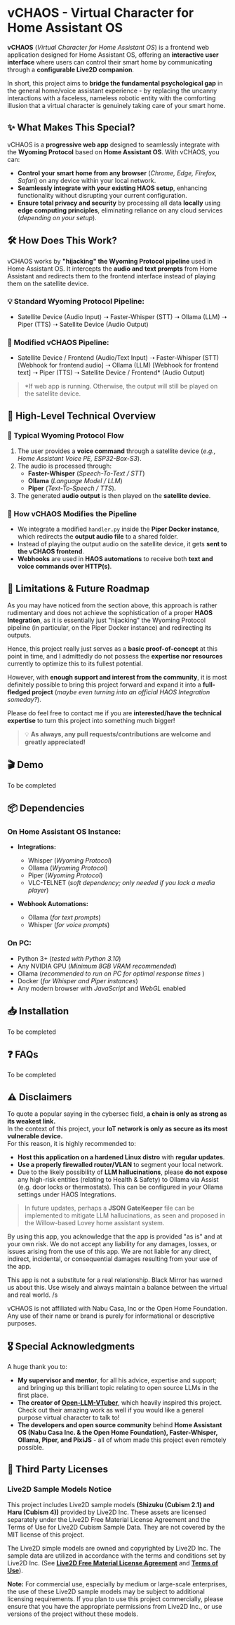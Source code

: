 # vCHAOS - Virtual Character for Home Assistant OS

**vCHAOS** (*Virtual Character for Home Assistant OS*) is a frontend web application designed for Home Assistant OS, offering an **interactive user interface** where users can control their smart home by communicating through a **configurable Live2D companion**.

In short, this project aims to **bridge the fundamental psychological gap** in the general home/voice assistant experience - by replacing the uncanny interactions with a faceless, nameless robotic entity with the comforting illusion that a virtual character is genuinely taking care of your smart home.

## **✨ What Makes This Special?**  
vCHAOS is a **progressive web app** designed to seamlessly integrate with the **Wyoming Protocol** based on **Home Assistant OS**. With vCHAOS, you can:  

- **Control your smart home from any browser** (*Chrome, Edge, Firefox, Safari*) on any device within your local network.  
- **Seamlessly integrate with your existing HAOS setup**, enhancing functionality without disrupting your current configuration.  
- **Ensure total privacy and security** by processing all data **locally** using **edge computing principles**, eliminating reliance on any cloud services (*depending on your setup*).  

## **🛠 How Does This Work?**
vCHAOS works by **"hijacking" the Wyoming Protocol pipeline** used in Home Assistant OS. It intercepts the **audio and text prompts** from Home Assistant and redirects them to the frontend interface instead of playing them on the satellite device.

### **💡 Standard Wyoming Protocol Pipeline:**
- Satellite Device (Audio Input) ➝ Faster-Whisper (STT) ➝ Ollama (LLM) ➝ Piper (TTS) ➝ Satellite Device (Audio Output)

### **🔄 Modified vCHAOS Pipeline:**
- Satellite Device / Frontend (Audio/Text Input) ➝ Faster-Whisper (STT) [Webhook for frontend audio] ➝ Ollama (LLM) [Webhook for frontend text] ➝ Piper (TTS) ➝ Satellite Device / Frontend* (Audio Output)
> *If web app is running. Otherwise, the output will still be played on the satellite device.

## **📌 High-Level Technical Overview**
### **🔹 Typical Wyoming Protocol Flow**
1. The user provides a **voice command** through a satellite device (*e.g., Home Assistant Voice PE, ESP32-Box-S3*).
2. The audio is processed through:
   - **Faster-Whisper** (*Speech-To-Text / STT*)
   - **Ollama** (*Language Model / LLM*)
   - **Piper** (*Text-To-Speech / TTS*).
3. The generated **audio output** is then played on the **satellite device**.

### **🔹 How vCHAOS Modifies the Pipeline**
- We integrate a modified `handler.py` inside the **Piper Docker instance**, which redirects the **output audio file** to a shared folder.
- Instead of playing the output audio on the satellite device, it gets **sent to the vCHAOS frontend**.
- **Webhooks** are used in **HAOS automations** to receive both **text and voice commands over HTTP(s)**.

## **🚧 Limitations & Future Roadmap**  

As you may have noticed from the section above, this approach is rather rudimentary and does not achieve the sophistication of a proper **HAOS Integration**, as it is essentially just "hijacking" the Wyoming Protocol pipeline (in particular, on the Piper Docker instance) and redirecting its outputs.  

Hence, this project really just serves as a **basic proof-of-concept** at this point in time, and I admittedly do not possess the **expertise nor resources** currently to optimize this to its fullest potential.  

However, with **enough support and interest from the community**, it is most definitely possible to bring this project forward and expand it into a **full-fledged project** (*maybe even turning into an official HAOS Integration someday?*).  

Please do feel free to contact me if you are **interested/have the technical expertise** to turn this project into something much bigger!  

> 💡 **As always, any pull requests/contributions are welcome and greatly appreciated!** 

## **🎬 Demo**
To be completed

## **📦 Dependencies**
### **On Home Assistant OS Instance:**
- **Integrations:**
  - Whisper (*Wyoming Protocol*)  
  - Ollama (*Wyoming Protocol*)  
  - Piper (*Wyoming Protocol*)  
  - VLC-TELNET (*soft dependency; only needed if you lack a media player*)

- **Webhook Automations:**
  - Ollama (*for text prompts*)  
  - Whisper (*for voice prompts*)

### **On PC:**
- Python 3+ (*tested with Python 3.10*)  
- Any NVIDIA GPU (*Minimum 8GB VRAM recommended*)
- Ollama (*recommended to run on PC for optimal response times* )
- Docker (*for Whisper and Piper instances*)  
- Any modern browser with *JavaScript* and *WebGL* enabled

## **📥 Installation**
To be completed

## **❓ FAQs**
To be completed

## **⚠️ Disclaimers**

To quote a popular saying in the cybersec field, **a chain is only as strong as its weakest link.**   
In the context of this project, your **IoT network is only as secure as its most vulnerable device.**  
For this reason, it is highly recommended to:
- **Host this application on a hardened Linux distro** with **regular updates**.
- **Use a properly firewalled router/VLAN** to segment your local network.
- Due to the likely possibility of **LLM hallucinations**, please **do not expose** any high-risk entities (relating to Health & Safety) to Ollama via Assist (e.g. door locks or thermostats). This can be configured in your Ollama settings under HAOS Integrations.  
> In future updates, perhaps a **JSON GateKeeper** file can be implemented to mitigate LLM hallucinations, as seen and proposed in the Willow-based Lovey home assistant system.

By using this app, you acknowledge that the app is provided "as is" and at your own risk. We do not accept any liability for any damages, losses, or issues arising from the use of this app. We are not liable for any direct, indirect, incidental, or consequential damages resulting from your use of the app.

This app is not a substitute for a real relationship. Black Mirror has warned us about this. Use wisely and always maintain a balance between the virtual and real world. /s

vCHAOS is not affiliated with Nabu Casa, Inc or the Open Home Foundation. Any use of their name or brand is purely for informational or descriptive purposes.

## **🎖 Special Acknowledgments**
A huge thank you to:
- **My supervisor and mentor**, for all his advice, expertise and support; and bringing up this brilliant topic relating to open source LLMs in the first place.
- **The creator of [Open-LLM-VTuber](https://github.com/Open-LLM-VTuber/Open-LLM-VTuber)**, which heavily inspired this project. Check out their amazing work as well if you would like a general purpose virtual character to talk to!
- **The developers and open source community** behind **Home Assistant OS (Nabu Casa Inc. & the Open Home Foundation), Faster-Whisper, Ollama, Piper, and PixiJS** - all of whom made this project even remotely possible.

## **📜 Third Party Licenses**
### Live2D Sample Models Notice

This project includes Live2D sample models **(Shizuku (Cubism 2.1) and Haru (Cubism 4))** provided by Live2D Inc. These assets are licensed separately under the Live2D Free Material License Agreement and the Terms of Use for Live2D Cubism Sample Data. They are not covered by the MIT license of this project.

The Live2D simple models are owned and copyrighted by Live2D Inc. The sample data are utilized in accordance with the terms and conditions set by Live2D Inc. (See [**Live2D Free Material License Agreement**](https://www.live2d.jp/en/terms/live2d-free-material-license-agreement/) and [**Terms of Use**](https://www.live2d.com/eula/live2d-sample-model-terms_en.html)).

**Note:** For commercial use, especially by medium or large-scale enterprises, the use of these Live2D sample models may be subject to additional licensing requirements. If you plan to use this project commercially, please ensure that you have the appropriate permissions from Live2D Inc., or use versions of the project without these models.